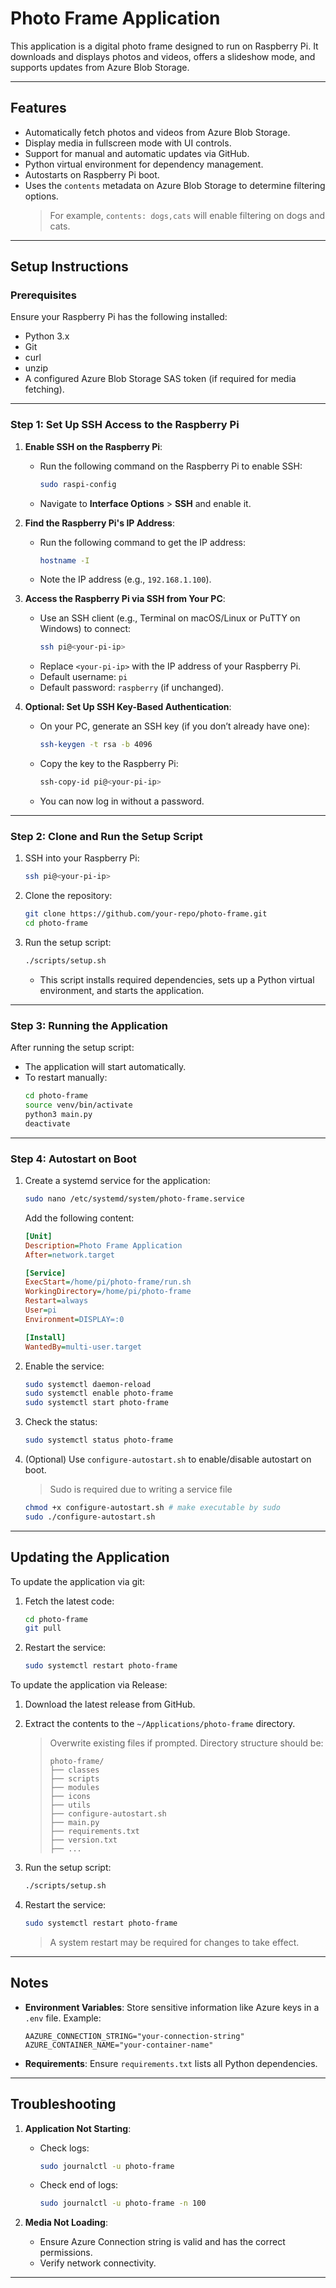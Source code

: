# Photo Frame Application

This application is a digital photo frame designed to run on Raspberry Pi. It downloads and displays photos and videos, offers a slideshow mode, and supports updates from Azure Blob Storage.

---

## Features

- Automatically fetch photos and videos from Azure Blob Storage.
- Display media in fullscreen mode with UI controls.
- Support for manual and automatic updates via GitHub.
- Python virtual environment for dependency management.
- Autostarts on Raspberry Pi boot.
- Uses the `contents` metadata on Azure Blob Storage to determine filtering options.
  > For example, `contents: dogs,cats` will enable filtering on dogs and cats.

---

## Setup Instructions

### Prerequisites

Ensure your Raspberry Pi has the following installed:

- Python 3.x
- Git
- curl
- unzip
- A configured Azure Blob Storage SAS token (if required for media fetching).

---

### Step 1: Set Up SSH Access to the Raspberry Pi

1. **Enable SSH on the Raspberry Pi**:

   - Run the following command on the Raspberry Pi to enable SSH:
     ```bash
     sudo raspi-config
     ```
   - Navigate to **Interface Options** > **SSH** and enable it.

2. **Find the Raspberry Pi's IP Address**:

   - Run the following command to get the IP address:
     ```bash
     hostname -I
     ```
   - Note the IP address (e.g., `192.168.1.100`).

3. **Access the Raspberry Pi via SSH from Your PC**:

   - Use an SSH client (e.g., Terminal on macOS/Linux or PuTTY on Windows) to connect:
     ```bash
     ssh pi@<your-pi-ip>
     ```
   - Replace `<your-pi-ip>` with the IP address of your Raspberry Pi.
   - Default username: `pi`
   - Default password: `raspberry` (if unchanged).

4. **Optional: Set Up SSH Key-Based Authentication**:
   - On your PC, generate an SSH key (if you don’t already have one):
     ```bash
     ssh-keygen -t rsa -b 4096
     ```
   - Copy the key to the Raspberry Pi:
     ```bash
     ssh-copy-id pi@<your-pi-ip>
     ```
   - You can now log in without a password.

---

### Step 2: Clone and Run the Setup Script

1. SSH into your Raspberry Pi:

   ```bash
   ssh pi@<your-pi-ip>
   ```

2. Clone the repository:

   ```bash
   git clone https://github.com/your-repo/photo-frame.git
   cd photo-frame
   ```

3. Run the setup script:
   ```bash
   ./scripts/setup.sh
   ```
   - This script installs required dependencies, sets up a Python virtual environment, and starts the application.

---

### Step 3: Running the Application

After running the setup script:

- The application will start automatically.
- To restart manually:
  ```bash
  cd photo-frame
  source venv/bin/activate
  python3 main.py
  deactivate
  ```

---

### Step 4: Autostart on Boot

1. Create a systemd service for the application:

   ```bash
   sudo nano /etc/systemd/system/photo-frame.service
   ```

   Add the following content:

   ```ini
   [Unit]
   Description=Photo Frame Application
   After=network.target

   [Service]
   ExecStart=/home/pi/photo-frame/run.sh
   WorkingDirectory=/home/pi/photo-frame
   Restart=always
   User=pi
   Environment=DISPLAY=:0

   [Install]
   WantedBy=multi-user.target
   ```

2. Enable the service:

   ```bash
   sudo systemctl daemon-reload
   sudo systemctl enable photo-frame
   sudo systemctl start photo-frame
   ```

3. Check the status:

   ```bash
   sudo systemctl status photo-frame
   ```

4. (Optional) Use `configure-autostart.sh` to enable/disable autostart on boot.
   > Sudo is required due to writing a service file
   ```bash
   chmod +x configure-autostart.sh # make executable by sudo
   sudo ./configure-autostart.sh
   ```

---

## Updating the Application

To update the application via git:

1. Fetch the latest code:

   ```bash
   cd photo-frame
   git pull
   ```

2. Restart the service:
   ```bash
   sudo systemctl restart photo-frame
   ```

To update the application via Release:

1. Download the latest release from GitHub.
2. Extract the contents to the `~/Applications/photo-frame` directory.
   > Overwrite existing files if prompted.
   > Directory structure should be:
   >
   > ```
   > photo-frame/
   > ├── classes
   > ├── scripts
   > ├── modules
   > ├── icons
   > ├── utils
   > ├── configure-autostart.sh
   > ├── main.py
   > ├── requirements.txt
   > ├── version.txt
   > ├── ...
   > ```
3. Run the setup script:
   ```bash
   ./scripts/setup.sh
   ```
4. Restart the service:

   ```bash
   sudo systemctl restart photo-frame
   ```

   > A system restart may be required for changes to take effect.

---

## Notes

- **Environment Variables**: Store sensitive information like Azure keys in a `.env` file. Example:

  ```
  AAZURE_CONNECTION_STRING="your-connection-string"
  AZURE_CONTAINER_NAME="your-container-name"

  ```

- **Requirements**: Ensure `requirements.txt` lists all Python dependencies.

---

## Troubleshooting

1. **Application Not Starting**:

   - Check logs:
     ```bash
     sudo journalctl -u photo-frame
     ```
   - Check end of logs:
     ```bash
     sudo journalctl -u photo-frame -n 100
     ```

2. **Media Not Loading**:
   - Ensure Azure Connection string is valid and has the correct permissions.
   - Verify network connectivity.

---
